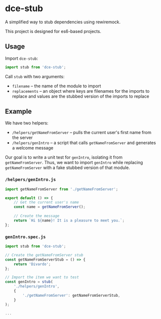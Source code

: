 # dce-stub

A simplified way to stub dependencies using rewiremock.

This project is designed for es6-based projects.

## Usage

Import `dce-stub`:

```js
import stub from 'dce-stub';
```

Call `stub` with two arguments:

- `filename` – the name of the module to import
- `replacements` – an object where keys are filenames for the imports to replace and values are the stubbed version of the imports to replace

## Example

We have two helpers:

- `/helpers/getNameFromServer` – pulls the current user's first name from the server
- `/helpers/genIntro` – a script that calls `getNameFromServer` and generates a welcome message

Our goal is to write a unit test for `genIntro`, isolating it from `getNameFromServer`. Thus, we want to import `genIntro` while replacing `getNameFromServer` with a fake stubbed version of that module.

### `/helpers/genIntro.js`

```js
import getNameFromServer from './getNameFromServer';

export default () => {
    // Get the current user's name
    const name = getNameFromServer();
    
    // Create the message
    return `Hi ${name}! It is a pleasure to meet you.`;
};
```

### `genIntro.spec.js`

```js
import stub from 'dce-stub';

// Create the getNameFromServer stub
const getNameFromServerStub = () => {
    return 'Divardo';
};

// Import the item we want to test
const genIntro = stub(
    './helpers/genIntro',
    {
        './getNameFromServer': getNameFromServerStub,
    }
);

...
```